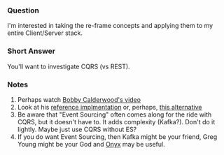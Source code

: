 ### Question

I'm interested in taking the re-frame concepts and applying them to 
my entire Client/Server stack.  

### Short Answer

You'll want to investigate CQRS (vs REST).

### Notes

1. Perhaps watch [Bobby Calderwood's video](https://www.youtube.com/watch?v=B1-gS0oEtYc)
2. Look at his [reference implmentation](https://github.com/capitalone/cqrs-manager-for-distributed-reactive-services) or, perhaps, [this alternative](https://github.com/greywolve/calderwood)
4. Be aware that "Event Sourcing" often comes along for the ride
   with CQRS, but it doesn't have to. It adds complexity (Kafka?). 
   Don't do it lightly. Maybe just use CQRS without ES? 
5. If you do want Event Sourcing, then Kafka might be your friend, 
   Greg Young might be your God and [Onyx](https://github.com/onyx-platform/onyx)
   may be useful. 
   

 
